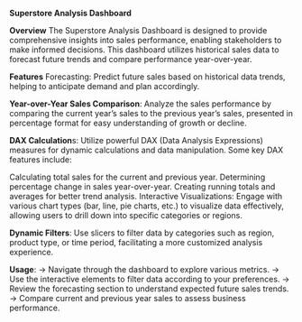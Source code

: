 **Superstore Analysis Dashboard**


**Overview** 
The Superstore Analysis Dashboard is designed to provide comprehensive insights into sales performance, enabling stakeholders to make informed decisions. This dashboard utilizes historical sales data to forecast future trends and compare performance year-over-year.

**Features**
Forecasting: Predict future sales based on historical data trends, helping to anticipate demand and plan accordingly.

**Year-over-Year Sales Comparison**: Analyze the sales performance by comparing the current year’s sales to the previous year’s sales, presented in percentage format for easy understanding of growth or decline.

**DAX Calculation**s: Utilize powerful DAX (Data Analysis Expressions) measures for dynamic calculations and data manipulation. Some key DAX features include:

Calculating total sales for the current and previous year.
Determining percentage change in sales year-over-year.
Creating running totals and averages for better trend analysis.
Interactive Visualizations: Engage with various chart types (bar, line, pie charts, etc.) to visualize data effectively, allowing users to drill down into specific categories or regions.

**Dynamic Filters**: Use slicers to filter data by categories such as region, product type, or time period, facilitating a more customized analysis experience.



**Usage**:
-> Navigate through the dashboard to explore various metrics.
-> Use the interactive elements to filter data according to your preferences.
-> Review the forecasting section to understand expected future sales trends.
-> Compare current and previous year sales to assess business performance.

